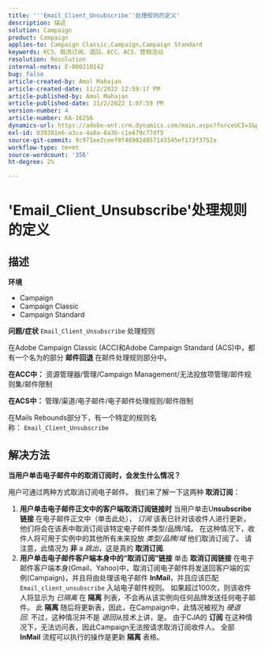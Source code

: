 ```yaml
---
title: '''Email_Client_Unsubscribe''处理规则的定义'
description: 描述
solution: Campaign
product: Campaign
applies-to: Campaign Classic,Campaign,Campaign Standard
keywords: KCS、取消订阅、退回、ACC、ACS、营销活动
resolution: Resolution
internal-notes: E-000210142
bug: false
article-created-by: Amol Mahajan
article-created-date: 11/2/2022 12:59:17 PM
article-published-by: Amol Mahajan
article-published-date: 11/2/2022 1:07:59 PM
version-number: 4
article-number: KA-16256
dynamics-url: https://adobe-ent.crm.dynamics.com/main.aspx?forceUCI=1&pagetype=entityrecord&etn=knowledgearticle&id=421b7525-ae5a-ed11-9561-6045bd006a22
exl-id: 039381e6-a3ca-4a8a-8a3b-c1e479c77df5
source-git-commit: 9c971ee2ceef8f48902d857145545ef173f3752a
workflow-type: tm+mt
source-wordcount: '356'
ht-degree: 2%

---
```


# &#39;Email_Client_Unsubscribe&#39;处理规则的定义

## 描述

<b>环境</b>
- Campaign
- Campaign Classic
- Campaign Standard

<b>问题/症状</b>
`Email_Client_Unsubscribe` 处理规则

在Adobe Campaign Classic (ACC)和Adobe Campaign Standard (ACS)中，都有一个名为的部分 <b>邮件回退</b> 在邮件处理规则部分中。

<b>在ACC中：</b> 资源管理器/管理/Campaign Management/无法投放项管理/邮件规则集/邮件限制

<b>在ACS中： </b>管理/渠道/电子邮件/电子邮件处理规则/邮件限制

在Mails Rebounds部分下，有一个特定的规则名称： `Email_Client_Unsubscribe`


## 解决方法


<b>当用户单击电子邮件中的取消订阅时，会发生什么情况？</b>

用户可通过两种方式取消订阅电子邮件。 我们来了解一下这两种 <b>取消订阅</b>：

1. <b>用户单击电子邮件正文中的客户端取消订阅链接时</b>
当用户单击U<b>nsubscribe链接</b> 在电子邮件正文中（单击此处）， *订阅* 该表已针对该收件人进行更新，他们将会在该表中取消订阅该特定电子邮件类型/品牌/域。 在这种情况下，收件人将可用于实例中的其他所有未来投放 *类型/品牌/域* 他们取消订阅了。 请注意，此情况为 <b>非</b> a *跳出*，这是真的 <b>取消订阅</b>.
2. <b>用户单击电子邮件客户端本身中的“取消订阅”链接</b>
单击 <b>取消订阅链接</b> 在电子邮件客户端本身(Gmail、Yahoo)中，取消订阅电子邮件将发送回客户端的实例(Campaign)，并且将由处理该电子邮件 <b>InMail</b>，并且应该匹配 `Email_client_unsubscribe` 入站电子邮件规则。 如果超过100次，则该收件人将显示为 *已隔离* 在 <b>隔离</b> 列表，不会再从该实例向任何品牌发送任何电子邮件。 此 <b>隔离</b> 随后将更新表，因此，在Campaign中，此情况被视为 *硬退回*. 不过，这种情况并不是 *退回*&#x200B;从技术上讲，是。 由于CJA的 <b>订阅</b> 在这种情况下，无法访问表，因此Campaign无法按请求取消订阅收件人。 全部 <b>InMail</b> 流程可以执行的操作是更新 <b>隔离</b> 表格。

